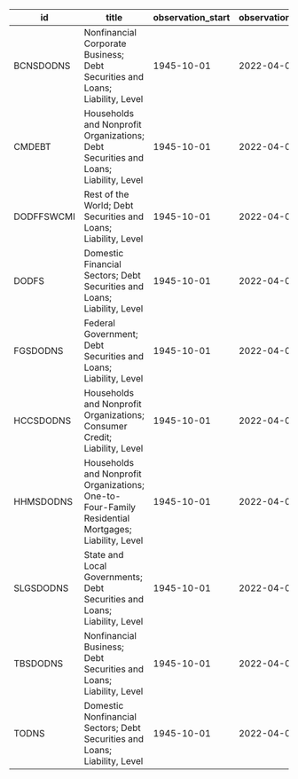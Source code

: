 | id         | title                                                                                              | observation_start   | observation_end   |
|------------|----------------------------------------------------------------------------------------------------|---------------------|-------------------|
| BCNSDODNS  | Nonfinancial Corporate Business; Debt Securities and Loans; Liability, Level                       | 1945-10-01          | 2022-04-01        |
| CMDEBT     | Households and Nonprofit Organizations; Debt Securities and Loans; Liability, Level                | 1945-10-01          | 2022-04-01        |
| DODFFSWCMI | Rest of the World; Debt Securities and Loans; Liability, Level                                     | 1945-10-01          | 2022-04-01        |
| DODFS      | Domestic Financial Sectors; Debt Securities and Loans; Liability, Level                            | 1945-10-01          | 2022-04-01        |
| FGSDODNS   | Federal Government; Debt Securities and Loans; Liability, Level                                    | 1945-10-01          | 2022-04-01        |
| HCCSDODNS  | Households and Nonprofit Organizations; Consumer Credit; Liability, Level                          | 1945-10-01          | 2022-04-01        |
| HHMSDODNS  | Households and Nonprofit Organizations; One-to-Four-Family Residential Mortgages; Liability, Level | 1945-10-01          | 2022-04-01        |
| SLGSDODNS  | State and Local Governments; Debt Securities and Loans; Liability, Level                           | 1945-10-01          | 2022-04-01        |
| TBSDODNS   | Nonfinancial Business; Debt Securities and Loans; Liability, Level                                 | 1945-10-01          | 2022-04-01        |
| TODNS      | Domestic Nonfinancial Sectors; Debt Securities and Loans; Liability, Level                         | 1945-10-01          | 2022-04-01        |